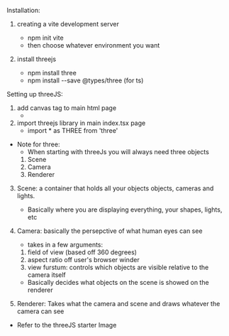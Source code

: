 Installation:

1. creating a vite development server
    - npm init vite
    - then choose whatever environment you want

2. install threejs
    - npm install three
    - npm install --save @types/three (for ts)



Setting up threeJS:
1. add canvas tag to main html page
    - <canvas id="bg"></canvas>
2. import threejs library in main index.tsx page
    - import * as THREE from 'three'

* Note for three: 
    - When starting with threeJs you will always need three objects
    1. Scene
    2. Camera
    3. Renderer

3. Scene: a container that holds all your objects objects, cameras and lights. 
    - Basically where you are displaying everything, your shapes, lights, etc

4. Camera: basically the persepctive of what human eyes can see
    - takes in a few arguments:
    1. field of view (based off 360 degrees)
    2. aspect ratio off user's browser winder
    3. view furstum: controls which objects are visible relative to the camera itself
    - Basically decides what objects on the scene is showed on the renderer

5. Renderer: Takes what the camera and scene and draws whatever the camera can see

* Refer to the threeJS starter Image 
